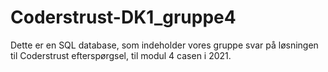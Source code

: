 # Coderstrust-DK1_gruppe4
Dette er en SQL database, som indeholder vores gruppe svar på løsningen til Coderstrust efterspørgsel, til modul 4 casen i 2021. 
